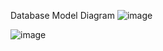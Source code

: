 Database Model Diagram
![image](https://github.com/VAsl0g/MyGraduateWork/assets/55882842/56095fbc-12a1-4ab7-a5bc-bd5f30592bab)

![image](https://github.com/VAsl0g/MyGraduateWork/assets/55882842/39aa6b95-3c28-4630-a5bd-ba1eb75edb6f)
